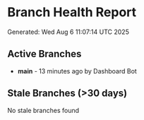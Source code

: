 # Branch Health Report
Generated: Wed Aug  6 11:07:14 UTC 2025

## Active Branches
- **main** - 13 minutes ago by Dashboard Bot

## Stale Branches (>30 days)
No stale branches found

